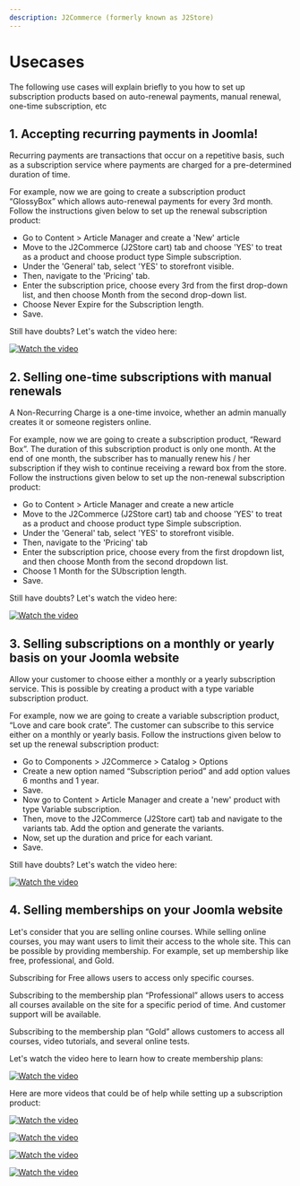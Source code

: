 ```yaml
---
description: J2Commerce (formerly known as J2Store)
---
```


# Usecases

The following use cases will explain briefly to you how to set up subscription products based on auto-renewal payments, manual renewal, one-time subscription, etc

## 1. Accepting recurring payments in Joomla! <a href="#id-1-accepting-recurring-payments-in-joomla" id="id-1-accepting-recurring-payments-in-joomla"></a>

Recurring payments are transactions that occur on a repetitive basis, such as a subscription service where payments are charged for a pre-determined duration of time.

For example, now we are going to create a subscription product “GlossyBox” which allows auto-renewal payments for every 3rd month. Follow the instructions given below to set up the renewal subscription product:

* Go to Content > Article Manager and create a 'New' article
* Move to the J2Commerce (J2Store cart) tab and choose 'YES' to treat as a product and choose product type Simple subscription.
* Under the 'General' tab, select 'YES' to storefront visible.
* Then, navigate to the 'Pricing' tab.
* Enter the subscription price, choose every 3rd from the first drop-down list, and then choose Month from the second drop-down list.
* Choose Never Expire for the Subscription length.
* Save.

Still have doubts? Let's watch the video here:

[![Watch the video](https://img.youtube.com/vi/2IU223SKWB0/hqdefault.jpg)](https://www.youtube.com/watch?v=2IU223SKWB0)

## 2. Selling one-time subscriptions with manual renewals <a href="#id-2-selling-one-time-subscriptions-with-manual-renewals" id="id-2-selling-one-time-subscriptions-with-manual-renewals"></a>

A Non-Recurring Charge is a one-time invoice, whether an admin manually creates it or someone registers online.

For example, now we are going to create a subscription product, “Reward Box”. The duration of this subscription product is only one month. At the end of one month, the subscriber has to manually renew his / her subscription if they wish to continue receiving a reward box from the store. Follow the instructions given below to set up the non-renewal subscription product:

* Go to Content > Article Manager and create a new article
* Move to the J2Commerce (J2Store cart) tab and choose 'YES' to treat as a product and choose product type Simple subscription.
* Under the 'General' tab, select 'YES' to storefront visible.
* Then, navigate to the 'Pricing' tab
* Enter the subscription price, choose every from the first dropdown list, and then choose Month from the second dropdown list.
* Choose 1 Month for the SUbscription length.
* Save.

Still have doubts? Let's watch the video here:

[![Watch the video](https://img.youtube.com/vi/D7-7EOzovqM/hqdefault.jpg)](https://www.youtube.com/watch?v=D7-7EOzovqM)

## 3. Selling subscriptions on a monthly or yearly basis on your Joomla website <a href="#id-3-selling-subscriptions-on-a-monthly-or-yearly-basis-in-your-joomla-website" id="id-3-selling-subscriptions-on-a-monthly-or-yearly-basis-in-your-joomla-website"></a>

Allow your customer to choose either a monthly or a yearly subscription service. This is possible by creating a product with a type variable subscription product.

For example, now we are going to create a variable subscription product, “Love and care book crate”. The customer can subscribe to this service either on a monthly or yearly basis. Follow the instructions given below to set up the renewal subscription product:

* Go to Components > J2Commerce > Catalog > Options
* Create a new option named “Subscription period” and add option values 6 months and 1 year.
* Save.
* Now go to Content > Article Manager and create a 'new' product with type Variable subscription.
* Then, move to the J2Commerce (J2Store cart) tab and navigate to the variants tab. Add the option and generate the variants.
* Now, set up the duration and price for each variant.
* Save.

Still have doubts? Let's watch the video here:

[![Watch the video](https://img.youtube.com/vi/C9U0uePm_zs/hqdefault.jpg)](https://www.youtube.com/watch?v=C9U0uePm_zs)

## 4. Selling memberships on your Joomla website <a href="#id-4-selling-memberships-in-your-joomla-website" id="id-4-selling-memberships-in-your-joomla-website"></a>

Let's consider that you are selling online courses. While selling online courses, you may want users to limit their access to the whole site. This can be possible by providing membership. For example, set up membership like free, professional, and Gold.

Subscribing for Free allows users to access only specific courses.

Subscribing to the membership plan “Professional” allows users to access all courses available on the site for a specific period of time. And customer support will be available.

Subscribing to the membership plan “Gold” allows customers to access all courses, video tutorials, and several online tests.

Let's watch the video here to learn how to create membership plans:

[![Watch the video](https://img.youtube.com/vi/s4pIDdt8InE/hqdefault.jpg)](https://www.youtube.com/watch?v=s4pIDdt8InE)

Here are more videos that could be of help while setting up a subscription product:

[![Watch the video](https://img.youtube.com/vi/RtcGiQg6PG8/hqdefault.jpg)](https://www.youtube.com/watch?v=RtcGiQg6PG8)

[![Watch the video](https://img.youtube.com/vi/5BNGktLk_6k/hqdefault.jpg)](https://www.youtube.com/watch?v=5BNGktLk_6k)

[![Watch the video](https://img.youtube.com/vi/hmKYkqBQHA8/hqdefault.jpg)](https://www.youtube.com/watch?v=hmKYkqBQHA8)

[![Watch the video](https://img.youtube.com/vi/3yahWVZ-u3c/hqdefault.jpg)](https://www.youtube.com/watch?v=3yahWVZ-u3c)
